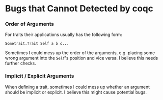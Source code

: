 # Bugs that Cannot Detected by coqc

### Order of Arguments

For traits their applications usually has the following form:

```
Sometrait.Trait Self a b c...
```

Sometimes I could mess up the order of the arguments, e.g. placing some wrong argument into the `Self`'s position and vice versa. I believe this needs further checks.

### Implicit / Explicit Arguments

When defining a trait, sometimes I could mess up whether an argument should be implicit or explicit. I believe this might cause potential bugs.